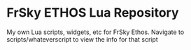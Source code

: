 # FrSky ETHOS Lua Repository
My own Lua scripts, widgets, etc for FrSky Ethos.
Navigate to scripts/whateverscript to view the info for that script
